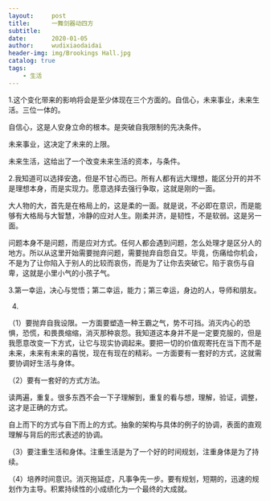 ```yaml
---
layout:     post
title:      一舞剑器动四方
subtitle:   
date:       2020-01-05
author:     wudixiaodaidai
header-img: img/Brookings Hall.jpg
catalog: true
tags:
    - 生活
---
```


1.这个变化带来的影响将会是至少体现在三个方面的。自信心，未来事业，未来生活。三位一体的。

自信心，这是人安身立命的根本。是突破自我限制的先决条件。

未来事业，这决定了未来的上限。

未来生活，这给出了一个改变未来生活的资本，与条件。

2.我知道可以选择安逸，但是不甘心而已。所有人都有远大理想，能区分开的并不是理想本身，而是实现力。愿意选择去强行争取，这就是刚的一面。

大人物的大，首先是在格局上的，这是柔的一面。就是说，不必即在意识，而是能够有大格局与大智慧，冷静的应对人生。刚柔并济，是韧性，不是软弱。这是另一面。

问题本身不是问题，而是应对方式。任何人都会遇到问题，怎么处理才是区分人的地方。所以从这里开始需要抛弃问题，需要抛弃自怨自艾。毕竟，伤痛给你机会，不是为了让你陷入于别人的比较而哀伤，而是为了让你去突破它。陷于哀伤与自卑，这就是小里小气的小孩子气。

3.第一幸运，决心与觉悟；第二幸运，能力；第三幸运，身边的人，导师和朋友。

4.
（1）要抛弃自我设限。一方面要塑造一种王霸之气，势不可挡。消灭内心的恐惧，恐慌，和畏畏缩缩，消灭那种哀怨。我知道这本身并不是一定要克服的，但是我愿意改变一下方式，让它与现实协调起来。要把一切的价值观寄托在当下而不是未来，未来有未来的喜悦，现在有现在的精彩。一方面要有一套好的方式，这就需要协调好生活与身体。

（2）要有一套好的方式方法。

读两遍，重复。很多东西不会一下子理解到，重复的看与想，理解，验证，调整，这才是正确的方式。

自上而下的方式与自下而上的方式。抽象的架构与具体的例子的协调，表面的直观理解与背后的形式表述的协调。

（3）要注重生活和身体。注重生活是为了一个好的时间规划，注重身体是为了持续。

（4）培养时间意识。消灭拖延症，凡事争先一步。要有规划，短期的，迅速的规划作为主导。积累持续性的小成绩化为一个最终的大成就。